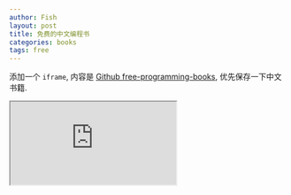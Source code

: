 ```yaml
---
author: Fish
layout: post
title: 免费的中文编程书
categories: books
tags: free
---
```


添加一个 <code>iframe</code>, 内容是 [Github free-programming-books](https://github.com/EbookFoundation/free-programming-books), 优先保存一下中文书籍.

<iframe src="https://github.com/EbookFoundation/free-programming-books/blob/master/free-programming-books-zh.md" 
  onload="this.width=770px;this.height=screen.height;">
</iframe>
